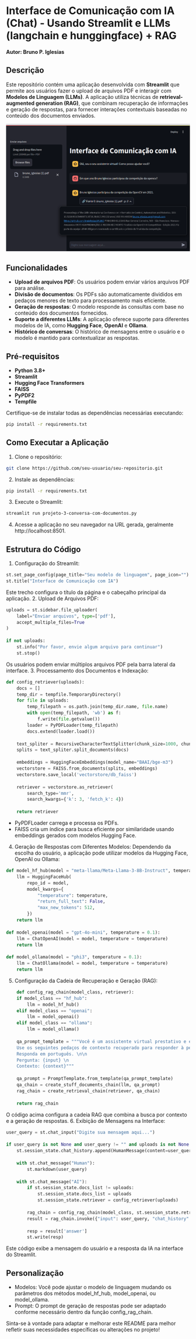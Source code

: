 # Interface de Comunicação com IA (Chat) - Usando Streamlit e LLMs (langchain e hunggingface) + RAG


<b>Autor: Bruno P. Iglesias</b>

## Descrição

Este repositório contém uma aplicação desenvolvida com **Streamlit** que permite aos usuários fazer o upload de arquivos PDF e interagir com **Modelos de Linguagem (LLMs)**. A aplicação utiliza técnicas de **retrieval-augmented generation (RAG)**, que combinam recuperação de informações e geração de respostas, para fornecer interações contextuais baseadas no conteúdo dos documentos enviados.

<img src="https://github.com/bruiglesias/llm-langchain-and-hunggingface/blob/master/img_01.png" />

## Funcionalidades

- **Upload de arquivos PDF**: Os usuários podem enviar vários arquivos PDF para análise.
- **Divisão de documentos**: Os PDFs são automaticamente divididos em pedaços menores de texto para processamento mais eficiente.
- **Geração de respostas**: O modelo responde às consultas com base no conteúdo dos documentos fornecidos.
- **Suporte a diferentes LLMs**: A aplicação oferece suporte para diferentes modelos de IA, como **Hugging Face**, **OpenAI** e **Ollama**.
- **Histórico de conversas**: O histórico de mensagens entre o usuário e o modelo é mantido para contextualizar as respostas.

## Pré-requisitos

- **Python 3.8+**
- **Streamlit**
- **Hugging Face Transformers**
- **FAISS**
- **PyPDF2**
- **Tempfile**

Certifique-se de instalar todas as dependências necessárias executando:

```bash
pip install -r requirements.txt
```

## Como Executar a Aplicação

1. Clone o repositório:
```bash
git clone https://github.com/seu-usuario/seu-repositorio.git
```
2. Instale as dependências:
```bash
pip install -r requirements.txt
```
3. Execute o Streamlit:
```bash
streamlit run projeto-3-conversa-com-documentos.py
```
4. Acesse a aplicação no seu navegador na URL gerada, geralmente http://localhost:8501.

## Estrutura do Código
1. Configuração do Streamlit:
```python
st.set_page_config(page_title="Seu modelo de linguagem", page_icon="")
st.title("Interface de Comunicação com IA")
```
Este trecho configura o título da página e o cabeçalho principal da aplicação.
2. Upload de Arquivos PDF:
```python
uploads = st.sidebar.file_uploader(
    label="Enviar arquivos", type=['pdf'],
    accept_multiple_files=True
)

if not uploads:
    st.info("Por favor, envie algum arquivo para continuar")
    st.stop()

```
Os usuários podem enviar múltiplos arquivos PDF pela barra lateral da interface.
3. Processamento dos Documentos e Indexação:
```python
def config_retriever(uploads):
    docs = []
    temp_dir = tempfile.TemporaryDirectory()
    for file in uploads:
        temp_filepath = os.path.join(temp_dir.name, file.name)
        with open(temp_filepath, 'wb') as f:
            f.write(file.getvalue())
        loader = PyPDFLoader(temp_filepath)
        docs.extend(loader.load())
    
    text_spliter = RecursiveCharacterTextSplitter(chunk_size=1000, chunk_overlap=200)
    splits = text_spliter.split_documents(docs)

    embeddings = HuggingFaceEmbeddings(model_name="BAAI/bge-m3")
    vectorstore = FAISS.from_documents(splits, embeddings)
    vectorstore.save_local('vectorstore/db_faiss')

    retriever = vectorstore.as_retriever(
        search_type='mmr',
        search_kwargs={'k': 3, 'fetch_k': 4})

    return retriever

```
- PyPDFLoader carrega e processa os PDFs.
- FAISS cria um índice para busca eficiente por similaridade usando embeddings gerados com modelos Hugging Face.

4. Geração de Respostas com Diferentes Modelos:
Dependendo da escolha do usuário, a aplicação pode utilizar modelos da Hugging Face, OpenAI ou Ollama:
```python
def model_hf_hub(model = "meta-llama/Meta-Llama-3-8B-Instruct", temperature = 0.1):
    llm = HuggingFaceHub(
        repo_id = model,
        model_kwargs={
            "temperature": temperature,
            "return_full_text": False,
            "max_new_tokens": 512,
        })
    return llm

def model_openai(model = "gpt-4o-mini", temperature = 0.1):
    llm = ChatOpenAI(model = model, temperature = temperature)
    return llm

def model_ollama(model = "phi3", temperature = 0.1):
    llm = ChatOllama(model = model, temperature = temperature)
    return llm

```
5. Configuração da Cadeia de Recuperação e Geração (RAG):
```python
    def config_rag_chain(model_class, retriever):
    if model_class == "hf_hub":
        llm = model_hf_hub()
    elif model_class == "openai":
        llm = model_openai()
    elif model_class == "ollama":
        llm = model_ollama()

    qa_prompt_template = """Você é um assistente virtual prestativo e está respondendo perguntas gerais.
    Use os seguintes pedaços de contexto recuperado para responder à pergunta.
    Responda em português. \n\n
    Pergunta: {input} \n
    Contexto: {context}"""

    qa_prompt = PromptTemplate.from_template(qa_prompt_template)
    qa_chain = create_stuff_documents_chain(llm, qa_prompt)
    rag_chain = create_retrieval_chain(retriever, qa_chain)

    return rag_chain

```
O código acima configura a cadeia RAG que combina a busca por contexto e a geração de respostas.
6. Exibição de Mensagens na Interface:
```python
user_query = st.chat_input("Digite sua mensagem aqui...")

if user_query is not None and user_query != "" and uploads is not None:
    st.session_state.chat_history.append(HumanMessage(content=user_query))

    with st.chat_message("Human"):
        st.markdown(user_query)

    with st.chat_message("AI"):
        if st.session_state.docs_list != uploads:
            st.session_state.docs_list = uploads
            st.session_state.retriever = config_retriever(uploads)

        rag_chain = config_rag_chain(model_class, st.session_state.retriever)
        result = rag_chain.invoke({"input": user_query, "chat_history": st.session_state.chat_history})

        resp = result['answer']
        st.write(resp)

```
Este código exibe a mensagem do usuário e a resposta da IA na interface do Streamlit.

## Personalização

- Modelos: Você pode ajustar o modelo de linguagem mudando os parâmetros dos métodos model_hf_hub, model_openai, ou model_ollama.
- Prompt: O prompt de geração de respostas pode ser adaptado conforme necessário dentro da função config_rag_chain.


Sinta-se à vontade para adaptar e melhorar este README para melhor refletir suas necessidades específicas ou alterações no projeto!

